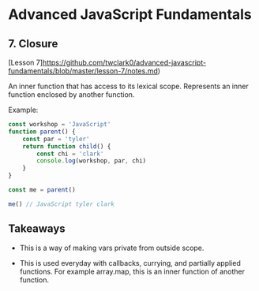# Advanced JavaScript Fundamentals

## 7. Closure

[Lesson 7]https://github.com/twclark0/advanced-javascript-fundamentals/blob/master/lesson-7/notes.md)


An inner function that has access to its lexical scope.
Represents an inner function enclosed by another function. 

Example:

```javascript
const workshop = 'JavaScript'
function parent() {
    const par = 'tyler'
    return function child() {
        const chi = 'clark'
        console.log(workshop, par, chi)
    }
}

const me = parent()

me() // JavaScript tyler clark
```

 ## Takeaways

 - This is a way of making vars private from outside scope.

- This is used everyday with callbacks, currying, and partially applied functions. For example array.map, this is an inner function of another function.
